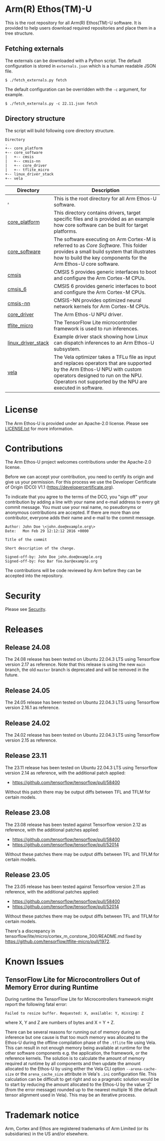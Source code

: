 # Arm(R) Ethos(TM)-U

This is the root repository for all Arm(R) Ethos(TM)-U software. It is provided
to help users download required repositories and place them in a tree structure.

## Fetching externals

The externals can be downloaded with a Python script. The default configuration
is stored in `externals.json` which is a human readable JSON file.

```
$ ./fetch_externals.py fetch
```

The default configuration can be overridden with the `-c` argument, for
example.

```
$ ./fetch_externals.py -c 22.11.json fetch
```

## Directory structure

The script will build following core directory structure.

```
Directory
.
+-- core_platform
+-- core_software
|   +-- cmsis
|   +-- cmsis-nn
|   +-- core_driver
|   +-- tflite_micro
+-- linux_driver_stack
+-- vela
```

| Directory | Description |
--- | ---
| [.](https://git.mlplatform.org/ml/ethos-u/ethos-u.git) | This is the root directory for all Arm Ethos-U software. |
| [core_platform](https://git.mlplatform.org/ml/ethos-u/ethos-u-core-platform.git) | This directory contains drivers, target specific files and is provided as an example how core software can be built for target platforms. |
| [core_software](https://git.mlplatform.org/ml/ethos-u/ethos-u-core-software.git) | The software executing on Arm Cortex-M is referred to as _Core Software_. This folder provides a small build system that illustrates how to build the key components for the Arm Ethos-U core software. |
| [cmsis](https://github.com/ARM-software/CMSIS_5) | CMSIS 5 provides generic interfaces to boot and configure the Arm Cortex-M CPUs. |
| [cmsis_6](https://github.com/ARM-software/CMSIS_6) | CMSIS 6 provides generic interfaces to boot and configure the Arm Cortex-M CPUs. |
| [cmsis-nn](https://github.com/ARM-software/CMSIS-NN.git) | CMSIS-NN provides optimized neural network kernels for Arm Cortex-M CPUs. |
| [core_driver](https://git.mlplatform.org/ml/ethos-u/ethos-u-core-driver.git) | The Arm Ethos-U NPU driver. |
| [tflite_micro](https://github.com/tensorflow/tflite-micro) | The TensorFlow Lite microcontroller framework is used to run inferences. |
| [linux_driver_stack](https://git.mlplatform.org/ml/ethos-u/ethos-u-linux-driver-stack.git) | Example driver stack showing how Linux can dispatch inferences to an Arm Ethos-U subsystem. |
| [vela](https://git.mlplatform.org/ml/ethos-u/ethos-u-vela.git) | The Vela optimizer takes a TFLu file as input and replaces operators that are supported by the Arm Ethos-U NPU with custom operators designed to run on the NPU. Operators not supported by the NPU are executed in software. |

# License

The Arm Ethos-U is provided under an Apache-2.0 license. Please see
[LICENSE.txt](LICENSE.txt) for more information.

# Contributions

The Arm Ethos-U project welcomes contributions under the Apache-2.0 license.

Before we can accept your contribution, you need to certify its origin and give
us your permission. For this process we use the Developer Certificate of Origin
(DCO) V1.1 (https://developercertificate.org).

To indicate that you agree to the terms of the DCO, you "sign off" your
contribution by adding a line with your name and e-mail address to every git
commit message. You must use your real name, no pseudonyms or anonymous
contributions are accepted. If there are more than one contributor, everyone
adds their name and e-mail to the commit message.

```
Author: John Doe \<john.doe@example.org\>
Date:   Mon Feb 29 12:12:12 2016 +0000

Title of the commit

Short description of the change.

Signed-off-by: John Doe john.doe@example.org
Signed-off-by: Foo Bar foo.bar@example.org
```

The contributions will be code reviewed by Arm before they can be accepted into
the repository.

# Security

Please see [Security](SECURITY.md).

# Releases

## Release 24.08

The 24.08 release has been tested on Ubuntu 22.04.3 LTS using Tensorflow version 2.17 as reference.
Note that this release is using the new `main` branch, the old `master` branch is deprecated and will be
removed in the future.

## Release 24.05

The 24.05 release has been tested on Ubuntu 22.04.3 LTS using Tensorflow version 2.16.1 as reference.

## Release 24.02

The 24.02 release has been tested on Ubuntu 22.04.3 LTS using Tensorflow version 2.15 as reference.

## Release 23.11

The 23.11 release has been tested on Ubuntu 22.04.3 LTS using Tensorflow version 2.14 as reference, with the
additional patch applied:

* https://github.com/tensorflow/tensorflow/pull/58400

Without this patch there may be output diffs between TFL and TFLM for certain models.

## Release 23.08

The 23.08 release has been tested against Tensorflow version 2.12 as reference, with the additional patches applied:

* https://github.com/tensorflow/tensorflow/pull/58400
* https://github.com/tensorflow/tensorflow/pull/52014

Without these patches there may be output diffs between TFL and TFLM for certain models.

## Release 23.05

The 23.05 release has been tested against Tensorflow version 2.11 as reference, with the additional patches applied:

* https://github.com/tensorflow/tensorflow/pull/58400
* https://github.com/tensorflow/tensorflow/pull/52014

Without these patches there may be output diffs between TFL and TFLM for certain models.

There's a discrepancy in tensorflow/lite/micro/cortex_m_corstone_300/README.md fixed by https://github.com/tensorflow/tflite-micro/pull/1972.

# Known Issues

## TensorFlow Lite for Microcontrollers Out of Memory Error during Runtime
During runtime the TensorFlow Lite for Microcontrollers framework might report
the following fatal error:

```Failed to resize buffer. Requested: X, available: Y, missing: Z```

where X, Y and Z are numbers of bytes and X = Y + Z.

There can be several reasons for running out of memory during an inference but
one cause is that too much memory was allocated to the Ethos-U during the
offline compilation phase of the `.tflite` file using Vela. This can result in
not enough memory being available at runtime for the other software components
e.g. the application, the framework, or the reference kernels. The solution is
to calculate the amount of memory required at runtime by all components and then
update the amount allocated to the Ethos-U by using either the Vela CLI option
`--arena-cache-size` or the `arena_cache_size` attribute in Vela's `.ini`
configuration file. This calculation can be difficult to get right and so a
pragmatic solution would be to start by reducing the amount allocated to the
Ethos-U by the value ‘Z’ (from the error message) rounded up to the nearest
multiple 16 (the default tensor alignment used in Vela). This may be an
iterative process.

# Trademark notice

Arm, Cortex and Ethos are registered trademarks of Arm Limited (or its
subsidiaries) in the US and/or elsewhere.
